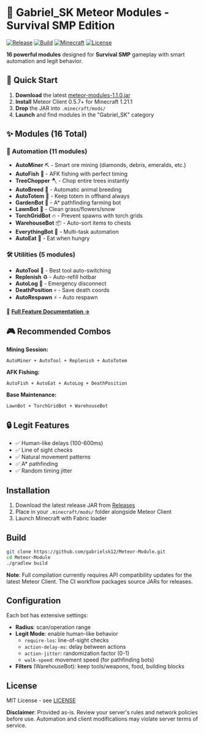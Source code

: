 # 🚀 Gabriel_SK Meteor Modules - Survival SMP Edition

[![Release](https://img.shields.io/github/v/release/gabrielsk12/Meteor-Module)](https://github.com/gabrielsk12/Meteor-Module/releases/latest)
[![Build](https://img.shields.io/github/actions/workflow/status/gabrielsk12/Meteor-Module/release.yml)](https://github.com/gabrielsk12/Meteor-Module/actions)
[![Minecraft](https://img.shields.io/badge/Minecraft-1.21.1-brightgreen)](https://www.minecraft.net/)
[![License](https://img.shields.io/github/license/gabrielsk12/Meteor-Module)](LICENSE)

**16 powerful modules** designed for **Survival SMP** gameplay with smart automation and legit behavior.

## 🎯 Quick Start

1. **Download** the latest [meteor-modules-1.1.0.jar](https://github.com/gabrielsk12/Meteor-Module/releases/latest)
2. **Install** Meteor Client 0.5.7+ for Minecraft 1.21.1
3. **Drop** the JAR into `.minecraft/mods/`
4. **Launch** and find modules in the "Gabriel_SK" category

## ✨ Modules (16 Total)

### 🤖 Automation (11 modules)
- **AutoMiner** ⛏️ - Smart ore mining (diamonds, debris, emeralds, etc.)
- **AutoFish** 🎣 - AFK fishing with perfect timing
- **TreeChopper** 🪓 - Chop entire trees instantly
- **AutoBreed** 🐄 - Automatic animal breeding
- **AutoTotem** 💚 - Keep totem in offhand always
- **GardenBot** 🌾 - A* pathfinding farming bot
- **LawnBot** 🌿 - Clean grass/flowers/snow
- **TorchGridBot** 🔥 - Prevent spawns with torch grids
- **WarehouseBot** 📦 - Auto-sort items to chests
- **EverythingBot** 🎯 - Multi-task automation
- **AutoEat** 🍖 - Eat when hungry

### 🛠️ Utilities (5 modules)
- **AutoTool** 🔧 - Best tool auto-switching
- **Replenish** ♻️ - Auto-refill hotbar
- **AutoLog** 🚨 - Emergency disconnect
- **DeathPosition** 💀 - Save death coords
- **AutoRespawn** ⚡ - Auto respawn

📖 **[Full Feature Documentation →](FEATURES.md)**

## 🎮 Recommended Combos

**Mining Session:**
```
AutoMiner + AutoTool + Replenish + AutoTotem
```

**AFK Fishing:**
```
AutoFish + AutoEat + AutoLog + DeathPosition
```

**Base Maintenance:**
```
LawnBot + TorchGridBot + WarehouseBot
```

## 🔒 Legit Features
- ✅ Human-like delays (100-600ms)
- ✅ Line of sight checks
- ✅ Natural movement patterns
- ✅ A* pathfinding
- ✅ Random timing jitter

## Installation

1. Download the latest release JAR from [Releases](https://github.com/gabrielsk12/Meteor-Module/releases)
2. Place in your `.minecraft/mods/` folder alongside Meteor Client
3. Launch Minecraft with Fabric loader

## Build

```bash
git clone https://github.com/gabrielsk12/Meteor-Module.git
cd Meteor-Module
./gradlew build
```

**Note**: Full compilation currently requires API compatibility updates for the latest Meteor Client. The CI workflow packages source JARs for releases.

## Configuration

Each bot has extensive settings:
- **Radius**: scan/operation range
- **Legit Mode**: enable human-like behavior
  - `require-los`: line-of-sight checks
  - `action-delay-ms`: delay between actions
  - `action-jitter`: randomization factor (0-1)
  - `walk-speed`: movement speed (for pathfinding bots)
- **Filters** (WarehouseBot): keep tools/weapons, food, building blocks

## License

MIT License - see [LICENSE](LICENSE)

**Disclaimer**: Provided as-is. Review your server's rules and network policies before use. Automation and client modifications may violate server terms of service.
